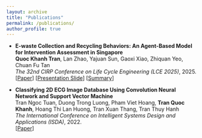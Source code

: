 ```yaml
---
layout: archive
title: "Publications"
permalink: /publications/
author_profile: true
---
```


<!-- ## Conference Papers -->

- **E-waste Collection and Recycling Behaviors: An Agent-Based Model for Intervention Assessment in Singapore**  
**Quoc Khanh Tran**, Lan Zhao, Yajuan Sun, Gaoxi Xiao, Zhiquan Yeo, Chuan Fu Tan  
*The 32nd CIRP Conference on Life Cycle Engineering (LCE 2025)*, 2025.  
[[Paper](/files/LCE_Ewaste_manuscript_final.pdf)] [[Presentation Slide](/files/Ewaste_Modeling_Presentation.pdf)] [[Summary](/projects/research_1_ewaste_modeling_singapore/)]


- **Classifying 2D ECG Image Database Using Convolution Neural Network and Support Vector Machine**  
Tran Ngoc Tuan, Duong Trong Luong, Pham Viet Hoang, **Tran Quoc Khanh**, Hoang Thi Lan Huong, Tran Xuan Thang, Tran Thuy Hanh  
*The International Conference on Intelligent Systems Design and Applications (ISDA)*, 2022.  
[[Paper](https://doi.org/10.1007/978-3-031-35510-3_28)]

<!-- **Quoc Khanh Tran**, Lan Zhao, Yajuan Sun, Gaoxi Xiao, Zhiquan Yeo, Chuan Fu Tan, "E-waste Collection and Recycling Behaviors: An Agent-Based Model for Intervention Assessment in Singapore," *Proceedings of the 32th CIRP Life Cycle Engineering Conference (LCE 2025)*, 2025. (Accepted). [Manuscript](/files/LCE_Ewaste_manuscript_final.pdf).  

Tran Ngoc Tuan, Duong Trong Luong, Pham Viet Hoang, **Tran Quoc Khanh**, Hoang Thi Lan Huong, Tran Xuan Thang, Tran Thuy Hanh, "Classifying 2D ECG Image Database Using Convolution Neural Network and Support Vector Machine," *Proceedings of the International Conference on Intelligent Systems Design and Applications (ISDA)*, 2022, pp. 292–300. DOI: [10.1007/978-3-031-35510-3\_28](https://doi.org/10.1007/978-3-031-35510-3_28). -->




